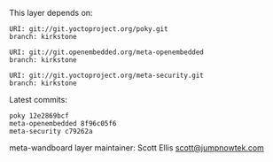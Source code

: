 This layer depends on:

    URI: git://git.yoctoproject.org/poky.git
    branch: kirkstone

    URI: git://git.openembedded.org/meta-openembedded
    branch: kirkstone

    URI: git://git.yoctoproject.org/meta-security.git
    branch: kirkstone

Latest commits:

    poky 12e2869bcf
    meta-openembedded 8f96c05f6
    meta-security c79262a

meta-wandboard layer maintainer: Scott Ellis <scott@jumpnowtek.com>
